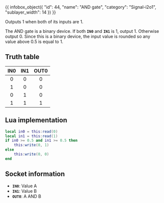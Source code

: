 {{ infobox_object({
	"id": 44,
	"name": "AND gate",
	"category": "Signal-i2o1",
	"sublayer_width": 14
}) }}

Outputs 1 when both of its inputs are 1.

The AND gate is a binary device. If both **`IN0`** and **`IN1`** is 1, output 1. Otherwise output 0. Since this is a binary device, the input value is rounded so any value above 0.5 is equal to 1.

## Truth table

| IN0 | IN1 | OUT0 |
|:---:|:---:|:----:|
| 0   | 0   | 0    |
| 1   | 0   | 0    |
| 0   | 1   | 0    |
| 1   | 1   | 1    |

## Lua implementation
```lua
local in0 = this:read(0)
local in1 = this:read(1)
if in0 >= 0.5 and in1 >= 0.5 then
	this:write(0, 1)
else
	this:write(0, 0)
end
```

## Socket information
- **`IN0`**: Value A
- **`IN1`**: Value B
- **`OUT0`**: A AND B
